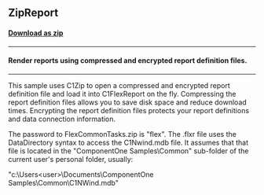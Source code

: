 ## ZipReport
#### [Download as zip](https://grapecity.github.io/DownGit/#/home?url=https://github.com/GrapeCity/ComponentOne-WinForms-Samples/tree/master/NetFramework\FlexReport\CS\ZipReport)
____
#### Render reports using compressed and encrypted report definition files.
____
This sample uses C1Zip to open a compressed and encrypted report definition file and load it into C1FlexReport on the fly.
Compressing the report definition files allows you to save disk space and reduce download times.
Encrypting the report definition files protects your report definitions and data connection information.

The password to FlexCommonTasks.zip is "flex".
The .flxr file uses the DataDirectory syntax to access the C1Nwind.mdb file.
It assumes that that file is located in the "ComponentOne Samples\Common" sub-folder of the current user's personal folder, usually:

"c:\Users\<user>\Documents\ComponentOne Samples\Common\C1NWind.mdb"
